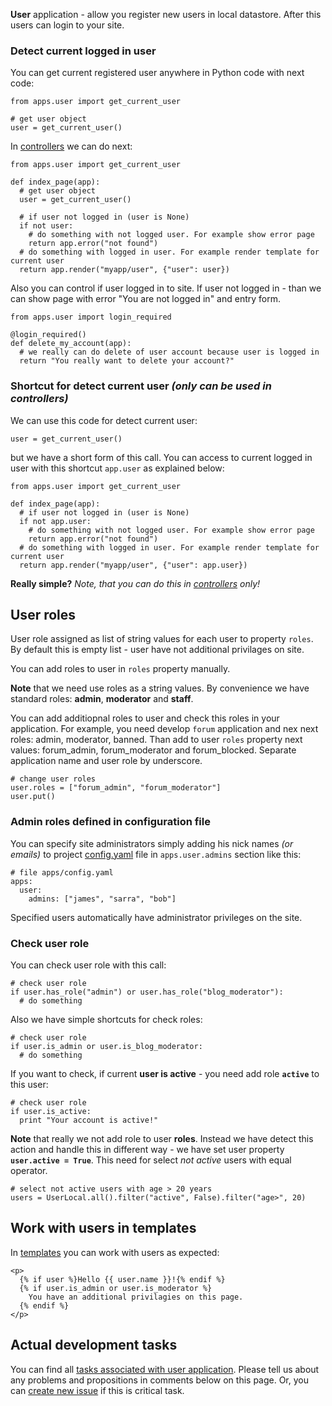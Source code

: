 **User** application - allow you register new users in local datastore. After this users can login to your site.

### Detect current logged in user ###

You can get current registered user anywhere in Python code with next code:

```
from apps.user import get_current_user

# get user object
user = get_current_user()
```

In [controllers](Controllers.md) we can do next:

```
from apps.user import get_current_user

def index_page(app):
  # get user object
  user = get_current_user()

  # if user not logged in (user is None)
  if not user:
    # do something with not logged user. For example show error page
    return app.error("not found")
  # do something with logged in user. For example render template for current user
  return app.render("myapp/user", {"user": user})
```

Also you can control if user logged in to site. If user not logged in - than we can show page with error "You are not logged in" and entry form.

```
from apps.user import login_required

@login_required()
def delete_my_account(app):
  # we really can do delete of user account because user is logged in
  return "You really want to delete your account?"
```

### Shortcut for detect current user _(only can be used in controllers)_ ###

We can use this code for detect current user:

```
user = get_current_user()
```

but we have a short form of this call. You can access to current logged in user with this shortcut `app.user` as explained below:

```
from apps.user import get_current_user

def index_page(app):
  # if user not logged in (user is None)
  if not app.user:
    # do something with not logged user. For example show error page
    return app.error("not found")
  # do something with logged in user. For example render template for current user
  return app.render("myapp/user", {"user": app.user})
```

**Really simple?** _Note, that you can do this in [controllers](Controllers.md) only!_

## User roles ##

User role assigned as list of string values for each user to property `roles`. By default this is empty list - user have not additional privilages on site.

You can add roles to user in `roles` property manually.

**Note** that we need use roles as a string values. By convenience we have standard roles: **admin**, **moderator** and **staff**.

You can add additiopnal roles to user and check this roles in your application. For example, you need develop `forum` application and nex next roles: admin, moderator, banned. Than add to user `roles` property next values: forum\_admin, forum\_moderator and forum\_blocked. Separate application name and user role by underscore.

```
# change user roles
user.roles = ["forum_admin", "forum_moderator"]
user.put()
```

### Admin roles defined in configuration file ###

You can specify site administrators simply adding his nick names _(or emails)_ to project [config.yaml](Config.md) file in `apps.user.admins` section like this:

```
# file apps/config.yaml
apps:
  user:
    admins: ["james", "sarra", "bob"]
```

Specified users automatically have administrator privileges on the site.

### Check user role ###

You can check user role with this call:

```
# check user role
if user.has_role("admin") or user.has_role("blog_moderator"):
  # do something
```

Also we have simple shortcuts for check roles:

```
# check user role
if user.is_admin or user.is_blog_moderator:
  # do something
```

If you want to check, if current **user is active** - you need add role **`active`** to this user:

```
# check user role
if user.is_active:
  print "Your account is active!"
```

**Note** that really we not add role to user **roles**. Instead we have detect this action and handle this in different way - we have set user property **`user.active = True`**. This need for select _not active_ users with equal operator.

```
# select not active users with age > 20 years
users = UserLocal.all().filter("active", False).filter("age>", 20)
```

## Work with users in templates ##

In [templates](Templates.md) you can work with users as expected:

```
<p>
  {% if user %}Hello {{ user.name }}!{% endif %}
  {% if user.is_admin or user.is_moderator %}
    You have an additional privilagies on this page.
  {% endif %}
</p>
```

## Actual development tasks ##

You can find all [tasks associated with user application](http://code.google.com/p/appengine-framework/issues/list?q=label:Component-App-User). Please tell us about any problems and propositions in comments below on this page. Or, you can [create new issue](http://code.google.com/p/appengine-framework/issues/entry) if this is critical task.